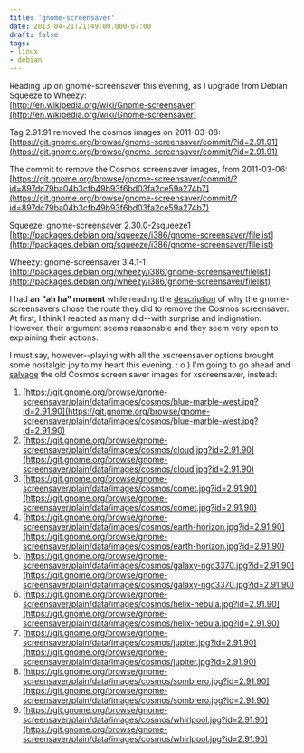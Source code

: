 ```yaml
---
title: 'gnome-screensaver'
date: 2013-04-21T21:49:00.000-07:00
draft: false
tags: 
- linux
- debian
---
```


Reading up on gnome-screensaver this evening, as I upgrade from Debian Squeeze to Wheezy:  
[http://en.wikipedia.org/wiki/Gnome-screensaver](http://en.wikipedia.org/wiki/Gnome-screensaver)  
  
Tag 2.91.91 removed the cosmos images on 2011-03-08:  
[https://git.gnome.org/browse/gnome-screensaver/commit/?id=2.91.91](https://git.gnome.org/browse/gnome-screensaver/commit/?id=2.91.91)  
  
The commit to remove the Cosmos screensaver images, from 2011-03-06:  
[https://git.gnome.org/browse/gnome-screensaver/commit/?id=897dc79ba04b3cfb49b93f6bd03fa2ce59a274b7](https://git.gnome.org/browse/gnome-screensaver/commit/?id=897dc79ba04b3cfb49b93f6bd03fa2ce59a274b7)  
  
Squeeze: gnome-screensaver 2.30.0-2squeeze1  
[http://packages.debian.org/squeeze/i386/gnome-screensaver/filelist](http://packages.debian.org/squeeze/i386/gnome-screensaver/filelist)  
  
Wheezy: gnome-screensaver 3.4.1-1  
[http://packages.debian.org/wheezy/i386/gnome-screensaver/filelist](http://packages.debian.org/wheezy/i386/gnome-screensaver/filelist)  
  
I had **an** **"ah ha" moment** while reading the [description](https://live.gnome.org/GnomeScreensaver/FrequentlyAskedQuestions#Why_doesn.27t_the_screensaver_preferences_tool_allow_me_to_change_the_settings_for_the_theme.3F) of why the gnome-screensavers chose the route they did to remove the Cosmos screensaver. At first, I think I reacted as many did--with surprise and indignation. However, their argument seems reasonable and they seem very open to explaining their actions.  
  
I must say, however--playing with all the xscreensaver options brought some nostalgic joy to my heart this evening. : o ) I'm going to go ahead and [salvage](https://git.gnome.org/browse/gnome-screensaver/tree/data/images/cosmos?id=2.91.90) the old Cosmos screen saver images for xscreensaver, instead:  
  

1.  [https://git.gnome.org/browse/gnome-screensaver/plain/data/images/cosmos/blue-marble-west.jpg?id=2.91.90](https://git.gnome.org/browse/gnome-screensaver/plain/data/images/cosmos/blue-marble-west.jpg?id=2.91.90)
2.  [https://git.gnome.org/browse/gnome-screensaver/plain/data/images/cosmos/cloud.jpg?id=2.91.90](https://git.gnome.org/browse/gnome-screensaver/plain/data/images/cosmos/cloud.jpg?id=2.91.90)
3.  [https://git.gnome.org/browse/gnome-screensaver/plain/data/images/cosmos/comet.jpg?id=2.91.90](https://git.gnome.org/browse/gnome-screensaver/plain/data/images/cosmos/comet.jpg?id=2.91.90)
4.  [https://git.gnome.org/browse/gnome-screensaver/plain/data/images/cosmos/earth-horizon.jpg?id=2.91.90](https://git.gnome.org/browse/gnome-screensaver/plain/data/images/cosmos/earth-horizon.jpg?id=2.91.90)
5.  [https://git.gnome.org/browse/gnome-screensaver/plain/data/images/cosmos/galaxy-ngc3370.jpg?id=2.91.90](https://git.gnome.org/browse/gnome-screensaver/plain/data/images/cosmos/galaxy-ngc3370.jpg?id=2.91.90)
6.  [https://git.gnome.org/browse/gnome-screensaver/plain/data/images/cosmos/helix-nebula.jpg?id=2.91.90](https://git.gnome.org/browse/gnome-screensaver/plain/data/images/cosmos/helix-nebula.jpg?id=2.91.90)
7.  [https://git.gnome.org/browse/gnome-screensaver/plain/data/images/cosmos/jupiter.jpg?id=2.91.90](https://git.gnome.org/browse/gnome-screensaver/plain/data/images/cosmos/jupiter.jpg?id=2.91.90)
8.  [https://git.gnome.org/browse/gnome-screensaver/plain/data/images/cosmos/sombrero.jpg?id=2.91.90](https://git.gnome.org/browse/gnome-screensaver/plain/data/images/cosmos/sombrero.jpg?id=2.91.90)
9.  [https://git.gnome.org/browse/gnome-screensaver/plain/data/images/cosmos/whirlpool.jpg?id=2.91.90](https://git.gnome.org/browse/gnome-screensaver/plain/data/images/cosmos/whirlpool.jpg?id=2.91.90)